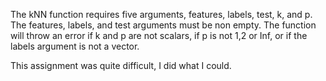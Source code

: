 The kNN function requires five arguments, features, labels, test, k, and p. The features, labels, and test 
arguments must be non empty. The function will throw an error if k and p are not scalars, if p is not 1,2 or Inf, 
or if the labels argument is not a vector. 

This assignment was quite difficult, I did what I could. 

